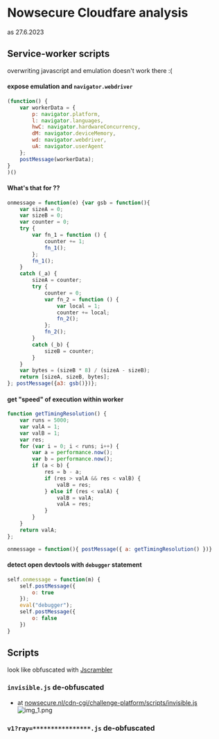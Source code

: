 # Nowsecure Cloudfare analysis
as 27.6.2023

## Service-worker scripts
overwriting javascript and emulation doesn't work there :(

#### expose emulation and `navigator.webdriver`
```js
(function() {
    var workerData = {
        p: navigator.platform,
        l: navigator.languages,
        hwC: navigator.hardwareConcurrency,
        dM: navigator.deviceMemory,
        wd: navigator.webdriver,
        uA: navigator.userAgent
    };
    postMessage(workerData);
}
)()
```

#### What's that for ??
```js
onmessage = function(e) {var gsb = function(){
    var sizeA = 0;
    var sizeB = 0;
    var counter = 0;
    try {
        var fn_1 = function () {
            counter += 1;
            fn_1();
        };
        fn_1();
    }
    catch (_a) {
        sizeA = counter;
        try {
            counter = 0;
            var fn_2 = function () {
                var local = 1;
                counter += local;
                fn_2();
            };
            fn_2();
        }
        catch (_b) {
            sizeB = counter;
        }
    }
    var bytes = (sizeB * 8) / (sizeA - sizeB);
    return [sizeA, sizeB, bytes];
}; postMessage({a3: gsb()})};
```

#### get "speed" of execution within worker
```js
function getTimingResolution() {
    var runs = 5000;
    var valA = 1;
    var valB = 1;
    var res;
    for (var i = 0; i < runs; i++) {
        var a = performance.now();
        var b = performance.now();
        if (a < b) {
            res = b - a;
            if (res > valA && res < valB) {
                valB = res;
            } else if (res < valA) {
                valB = valA;
                valA = res;
            }
        }
    }
    return valA;
};

onmessage = function(){ postMessage({ a: getTimingResolution() })}
```

#### detect open devtools  with `debugger` statement
```js
self.onmessage = function(m) {
    self.postMessage({
        o: true
    });
    eval("debugger");
    self.postMessage({
        o: false
    })
}
```

## Scripts
 look like obfuscated with [Jscrambler](https://en.wikipedia.org/wiki/Jscrambler)

### `invisible.js` de-obfuscated
- at [nowsecure.nl/cdn-cgi/challenge-platform/scripts/invisible.js](https://nowsecure.nl/cdn-cgi/challenge-platform/scripts/invisible.js)
![img_1.png](img_1.png)
### `v1?ray=****************.js` de-obfuscated

